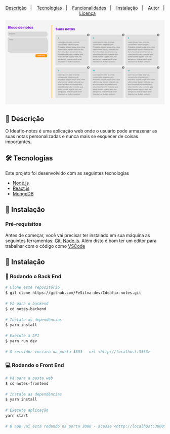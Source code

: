 <p align="center">
  <a href="#page_facing_up-descrição">Descrição</a>&nbsp;&nbsp;&nbsp;|&nbsp;&nbsp;&nbsp;
  <a href="#-tecnologias">Tecnologias</a>&nbsp;&nbsp;&nbsp;|&nbsp;&nbsp;&nbsp;
  <a href="#clipboard-Funcionalidades">Funcionalidades</a>&nbsp;&nbsp;&nbsp;|&nbsp;&nbsp;&nbsp;
  <a href="#closed_book-instalação">Instalação</a>&nbsp;&nbsp;&nbsp;|&nbsp;&nbsp;&nbsp;
  <a href="#man-Autor">Autor</a>&nbsp;&nbsp;&nbsp;|&nbsp;&nbsp;&nbsp;
  <a href="#memo-Licença">Licença</a>
</p>

<img src="./.github/homeScreen.png" />

## :page_facing_up: Descrição
O Ideafix-notes é uma aplicação web onde o usuário pode armazenar as suas notas personalizadas e nunca mais se esquecer de coisas importantes.

## 🛠 Tecnologias
Este projeto foi desenvolvido com as seguintes tecnologias

- [Node.js](https://nodejs.org/en/)
- [React.js](https://pt-br.reactjs.org/)
- [MongoDB](https://www.mongodb.com/2)

## :closed_book: Instalação

### Pré-requisitos
Antes de começar, você vai precisar ter instalado em sua máquina as seguintes ferramentas:
[Git](https://git-scm.com), [Node.js](https://nodejs.org/en/).
Além disto é bom ter um editor para trabalhar com o código como [VSCode](https://code.visualstudio.com/)

## :closed_book: Instalação

### 🎲 Rodando o Back End

```bash
# Clone este repositório
$ git clone https://github.com/FeSilva-dev/Ideafix-notes.git

# Vá para o backend
$ cd notes-backend

# Instale as dependências
$ yarn install

# Execute a API
$ yarn run dev

# O servidor inciará na porta 3333 - url <http://localhost:3333>
```

### 💻️ Rodando o Front End

```bash
# Vá para a pasta web
$ cd notes-frontend

# Instale as dependências
$ yarn install

# Execute aplicação
yarn start

# O app vai está rodando na porta 3000 - acesse <http://localhost:3000>
```
